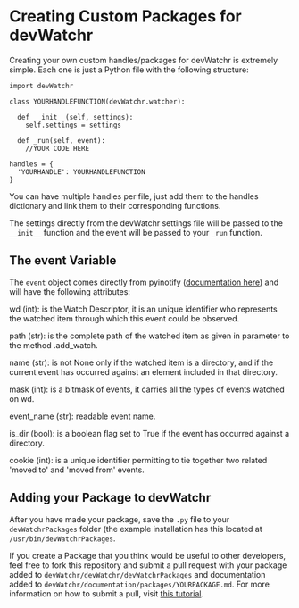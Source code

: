 Creating Custom Packages for devWatchr
======================================

Creating your own custom handles/packages for devWatchr is extremely simple. Each one is just a Python file with the following structure:

```
import devWatchr

class YOURHANDLEFUNCTION(devWatchr.watcher):
  
  def __init__(self, settings):
    self.settings = settings
  
  def _run(self, event):
    //YOUR CODE HERE
    
handles = {
  'YOURHANDLE': YOURHANDLEFUNCTION
}
```

You can have multiple handles per file, just add them to the handles dictionary and link them to their corresponding functions.

The settings directly from the devWatchr settings file will be passed to the ``__init__`` function and the event will be passed to your ``_run`` function.

The event Variable
------------------

The ``event`` object comes directly from pyinotify ([documentation here](http://pyinotify.sourceforge.net/#The_Event_Class)) and will have the following attributes:

wd (int): is the Watch Descriptor, it is an unique identifier who represents the watched item through which this event could be observed.

path (str): is the complete path of the watched item as given in parameter to the method .add_watch.

name (str): is not None only if the watched item is a directory, and if the current event has occurred against an element included in that directory.

mask (int): is a bitmask of events, it carries all the types of events watched on wd.

event_name (str): readable event name.

is_dir (bool): is a boolean flag set to True if the event has occurred against a directory.

cookie (int): is a unique identifier permitting to tie together two related 'moved to' and 'moved from' events.

Adding your Package to devWatchr
--------------------------------

After you have made your package, save the ``.py`` file to your ``devWatchrPackages`` folder (the example installation has this located at ``/usr/bin/devWatchrPackages``.

If you create a Package that you think would be useful to other developers, feel free to fork this repository and submit a pull request with your package added to ``devWatchr/devWatchr/devWatchrPackages`` and documentation added to ``devWatchr/documentation/packages/YOURPACKAGE.md``. For more information on how to submit a pull, visit [this tutorial](http://www.netmagazine.com/tutorials/share-your-open-source-project-github).
